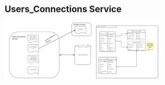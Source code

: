 # Users_Connections Service

![Users_Connections Service](../../assets/user_connection_services.jpg)